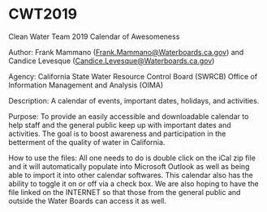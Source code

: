 # CWT2019
Clean Water Team 2019 Calendar of Awesomeness

Author: Frank Mammano (Frank.Mammano@Waterboards.ca.gov) and Candice Levesque (Candice.Levesque@Waterboards.ca.gov)

Agency: California State Water Resource Control Board (SWRCB) Office of Information Management and Analysis (OIMA)

Description: A calendar of events, important dates, holidays, and activities.

Purpose: To provide an easily accessible and downloadable calendar to help staff and the general public keep up with important dates and activities. The goal is to boost awareness and participation in the betterment of the quality of water in California.

How to use the files: All one needs to do is double click on the iCal zip file and it will automatically populate into Microsoft Outlook as well as being able to import it into other calendar softwares. This calendar also has the ability to toggle it on or off via a check box. We are also hoping to have the file linked on the INTERNET so that those from the general public and outside the Water Boards can access it as well.
